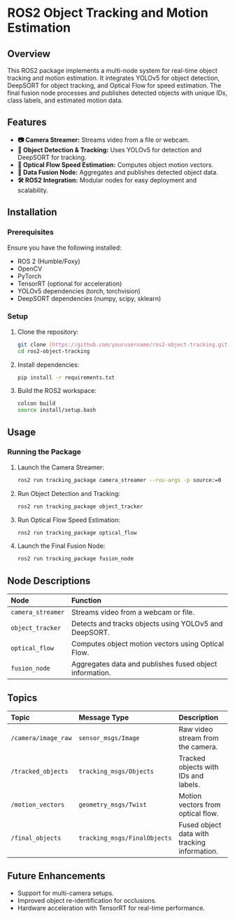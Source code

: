 # ROS2 Object Tracking and Motion Estimation

## Overview

This ROS2 package implements a multi-node system for real-time object tracking and motion estimation. It integrates YOLOv5 for object detection, DeepSORT for object tracking, and Optical Flow for speed estimation. The final fusion node processes and publishes detected objects with unique IDs, class labels, and estimated motion data.

## Features

* **📷 Camera Streamer:** Streams video from a file or webcam.
* **🎯 Object Detection & Tracking:** Uses YOLOv5 for detection and DeepSORT for tracking.
* **📌 Optical Flow Speed Estimation:** Computes object motion vectors.
* **🔀 Data Fusion Node:** Aggregates and publishes detected object data.
* **🛠️ ROS2 Integration:** Modular nodes for easy deployment and scalability.

## Installation

### Prerequisites

Ensure you have the following installed:

* ROS 2 (Humble/Foxy)
* OpenCV
* PyTorch
* TensorRT (optional for acceleration)
* YOLOv5 dependencies (torch, torchvision)
* DeepSORT dependencies (numpy, scipy, sklearn)

### Setup

1.  Clone the repository:
    ```bash
    git clone [https://github.com/yourusername/ros2-object-tracking.git](https://www.google.com/search?q=https://github.com/yourusername/ros2-object-tracking.git)
    cd ros2-object-tracking
    ```
2.  Install dependencies:
    ```bash
    pip install -r requirements.txt
    ```
3.  Build the ROS2 workspace:
    ```bash
    colcon build
    source install/setup.bash
    ```

## Usage

### Running the Package

1.  Launch the Camera Streamer:
    ```bash
    ros2 run tracking_package camera_streamer --ros-args -p source:=0
    ```
2.  Run Object Detection and Tracking:
    ```bash
    ros2 run tracking_package object_tracker
    ```
3.  Run Optical Flow Speed Estimation:
    ```bash
    ros2 run tracking_package optical_flow
    ```
4.  Launch the Final Fusion Node:
    ```bash
    ros2 run tracking_package fusion_node
    ```

## Node Descriptions

| Node             | Function                                                     |
| :--------------- | :----------------------------------------------------------- |
| `camera_streamer` | Streams video from a webcam or file.                        |
| `object_tracker`  | Detects and tracks objects using YOLOv5 and DeepSORT.        |
| `optical_flow`    | Computes object motion vectors using Optical Flow.           |
| `fusion_node`     | Aggregates data and publishes fused object information. |

## Topics 

| Topic                 | Message Type          | Description                                       |
| :-------------------- | :-------------------- | :------------------------------------------------ |
| `/camera/image_raw`   | `sensor_msgs/Image`   | Raw video stream from the camera.                 |
| `/tracked_objects`    | `tracking_msgs/Objects` | Tracked objects with IDs and labels.              |
| `/motion_vectors`    | `geometry_msgs/Twist` | Motion vectors from optical flow.                 |
| `/final_objects`      | `tracking_msgs/FinalObjects` | Fused object data with tracking information. |

## Future Enhancements

* Support for multi-camera setups.
* Improved object re-identification for occlusions.
* Hardware acceleration with TensorRT for real-time performance.
